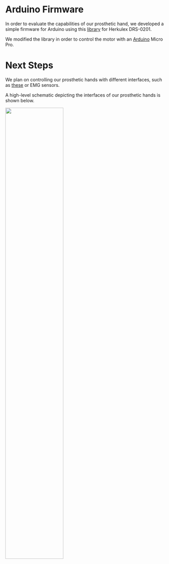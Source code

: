 # Arduino Firmware

In order to evaluate the capabilities of our prosthetic hand, we developed a simple firmware for Arduino using this [library](http://robottini.altervista.org/dongbu-herkulex-arduino-library-2) for Herkulex DRS-0201. 


We modified the library in order to control the motor with an [Arduino](https://www.arduino.cc) Micro Pro.


# Next Steps

We plan on controlling our prosthetic hands with different interfaces, such as [these](https://github.com/OpenBionics/Robot-Hands/tree/master/CAD/Interfaces) or EMG sensors. 

A high-level schematic depicting the interfaces of our prosthetic hands is shown below.

<img src="https://raw.githubusercontent.com/OpenBionics/Prosthetic-Hands/master/Pics/Interfaces.png" width="60%" height="60%" />
